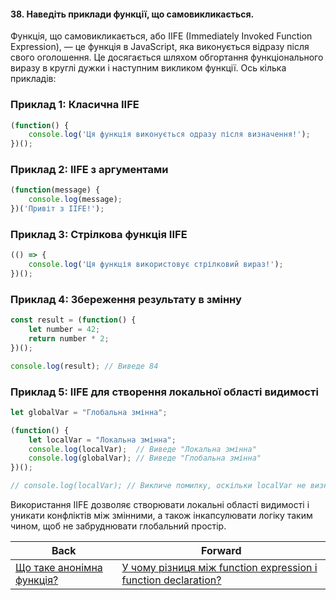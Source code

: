 #### 38. Наведіть приклади функції, що самовикликається.

Функція, що самовикликається, або IIFE (Immediately Invoked Function Expression), — це функція в JavaScript, яка виконується відразу після свого оголошення. Це досягається шляхом обгортання функціонального виразу в круглі дужки і наступним викликом функції. Ось кілька прикладів:

### Приклад 1: Класична IIFE

```javascript
(function() {
    console.log('Ця функція виконується одразу після визначення!');
})();
```

### Приклад 2: IIFE з аргументами

```javascript
(function(message) {
    console.log(message);
})('Привіт з IIFE!');
```

### Приклад 3: Стрілкова функція IIFE

```javascript
(() => {
    console.log('Ця функція використовує стрілковий вираз!');
})();
```

### Приклад 4: Збереження результату в змінну

```javascript
const result = (function() {
    let number = 42;
    return number * 2;
})();

console.log(result); // Виведе 84
```

### Приклад 5: IIFE для створення локальної області видимості

```javascript
let globalVar = "Глобальна змінна";

(function() {
    let localVar = "Локальна змінна";
    console.log(localVar);  // Виведе "Локальна змінна"
    console.log(globalVar); // Виведе "Глобальна змінна"
})();

// console.log(localVar); // Викличе помилку, оскільки localVar не визначений у глобальній області
```

Використання IIFE дозволяє створювати локальні області видимості і уникати конфліктів між змінними, а також інкапсулювати логіку таким чином, щоб не забруднювати глобальний простір.

| Back | Forward |
|---|---|
| [Що таке анонімна функція?](/ua/junior/javascript/what-is-an-anonymous-function.md)  | [У чому різниця між function expression і function declaration?](/ua/junior/javascript/what-is-the-difference-between-a-function-expression-and-a-function-declaration.md) |